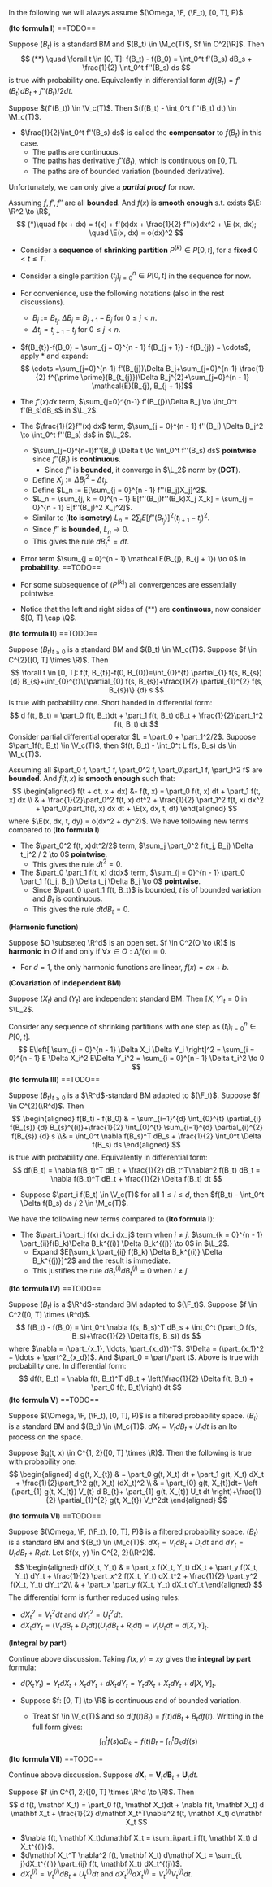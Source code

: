 In the following we will always assume $(\Omega, \F, (\F_t), [0, T], P)$.

(**Ito formula I**) ==TODO==

Suppose $(B_t)$ is a standard BM and $(B_t) \in \M_c(T)$, $f \in C^2[\R]$. Then
$$
(**) \quad \forall t \in [0, T]: f(B_t) - f(B_0) = \int_0^t f'(B_s) dB_s + \frac{1}{2} \int_0^t f''(B_s) ds
$$
is true with probability one. Equivalently in differential form $df(B_t) = f'(B_t) dB_t + f''(B_t)/2dt$.

Suppose $(f'(B_t)) \in \V_c(T)$. Then $(f(B_t) - \int_0^t f''(B_t) dt) \in \M_c(T)$.

- $\frac{1}{2}\int_0^t f''(B_s) ds$ is called the **compensator** to $f(B_t)$ in this case.
  - The paths are continuous.
  - The paths has derivative $f''(B_t)$, which is continuous on $[0, T]$.
  - The paths are of bounded variation (bounded derivative).

Unfortunately, we can only give a ***partial proof*** for now.

Assuming $f, f', f''$ are all **bounded**. And $f(x)$ is **smooth enough** s.t. exists $\E: \R^2 \to \R$,
$$
(*)\quad f(x + dx) = f(x) + f'(x)dx + \frac{1}{2} f''(x)dx^2 + \E (x, dx); \quad \E(x, dx) = o(dx)^2
$$

- Consider a **sequence** of **shrinking partition** $P^{(k)} \in P[0, t]$, for a **fixed** $0 < t \le T$.
- Consider a single partition $(t_j)_{j = 0}^n  \in P[0, t]$ in the sequence for now.
- For convenience, use the following notations (also in the rest discussions).
  - $B_j:= B_{t_j}$. $\Delta B_j = B_{j + 1} - B_j$ for $0 \le j < n$.
  - $\Delta t_j = t_{j + 1} - t_j$ for $0 \le j < n$.
- $f(B_{t})-f(B_0) = \sum_{j = 0}^{n - 1} f(B_{j + 1}) - f(B_{j}) = \cdots$, apply $*$ and expand: $$
  \cdots =\sum_{j=0}^{n-1} f'(B_{j})\Delta B_j+\sum_{j=0}^{n-1} \frac{1}{2} f^{\prime \prime}(B_{t_{j}})\Delta B_j^{2}+\sum_{j=0}^{n - 1} \mathcal{E}(B_{j}, B_{j + 1})$$
- The $f'(x) dx$ term, $\sum_{j=0}^{n-1} f'(B_{j})\Delta B_j \to \int_0^t f'(B_s)dB_s$ in $\L_2$.
- The $\frac{1}{2}f''(x) dx$ term, $\sum_{j = 0}^{n - 1} f''(B_j) \Delta B_j^2 \to \int_0^t f''(B_s) ds$ in $\L_2$.
  - $\sum_{j=0}^{n-1}f''(B_j) \Delta t \to \int_0^t f''(B_s) ds$ **pointwise** since $f''(B_t)$ is **continuous**.
    - Since $f''$ is **bounded**, it converge in $\L_2$ norm by (**DCT**).
  - Define $X_j := \Delta B_j ^2 - \Delta t_j$.
  - Define $L_n := E[\sum_{j = 0}^{n - 1} f''(B_j)X_j]^2$.
  - $L_n = \sum_{j, k = 0}^{n - 1} E[f''(B_j)f''(B_k)X_j X_k] = \sum_{j = 0}^{n - 1} E[f''(B_j)^2 X_j^2]$.
  - Similar to (**Ito isometry**) $L_n = 2\sum_j E[f''(B_{t_j})]^2 (t_{j + 1} - t_j)^2$.
  - Since $f''$ is **bounded**, $L_n \to 0$.
  - This gives the rule $dB_t^2 = dt$.

- Error term $\sum_{j = 0}^{n - 1} \mathcal E(B_{j}, B_{j + 1}) \to 0$ in **probability**. ==TODO==
- For some subsequence of $(P^{(k)})$ all convergences are essentially pointwise.
- Notice that the left and right sides of $(**)$ are **continuous**, now consider $[0, T] \cap \Q$.

(**Ito formula II**) ==TODO==

Suppose $(B_t)_{t \ge 0}$ is a standard BM and $(B_t) \in \M_c(T)$. Suppose $f \in C^{2}([0, T] \times \R)$. Then
$$
\forall t \in [0, T]: f(t, B_{t})-f(0, B_{0})=\int_{0}^{t} \partial_{1} f(s, B_{s}) {d} B_{s}+\int_{0}^{t}\{\partial_{0} f(s, B_{s})+\frac{1}{2} \partial_{1}^{2} f(s, B_{s})\} {d} s
$$
is true with probability one. Short handed in differential form:
$$
d f(t, B_t) = \part_0 f(t, B_t)dt + \part_1 f(t, B_t) dB_t + \frac{1}{2}\part_1^2 f(t, B_t) dt
$$
Consider partial differential operator $L = \part_0 + \part_1^2/2$. Suppose $\part_1f(t, B_t) \in \V_c(T)$, then $f(t, B_t) - \int_0^t L f(s, B_s) ds \in \M_c(T)$.

Assuming all $\part_0 f, \part_1 f, \part_0^2 f, \part_0\part_1 f, \part_1^2 f$ are **bounded**. And $f(t, x)$ is **smooth enough** such that:
$$
\begin{aligned}
f(t + dt, x + dx) &- f(t, x) =  \part_0 f(t, x) dt + \part_1 f(t, x) dx \\
& + \frac{1}{2}\part_0^2 f(t, x) dt^2 + \frac{1}{2} \part_1^2 f(t, x) dx^2 + \part_0\part_1f(t, x) dx dt + \E(x, dx, t, dt)
\end{aligned}
$$
where $\E(x, dx, t, dy) = o(dx^2 + dy^2)$. We have following new terms compared to (**Ito formula I**)

- The $\part_0^2 f(t, x)dt^2/2$ term, $\sum_j \part_0^2 f(t_j, B_j) \Delta t_j^2 / 2 \to 0$ **pointwise**.
  - This gives the rule $dt^2 = 0$.
- The $\part_0 \part_1 f(t, x) dtdx$ term, $\sum_{j = 0}^{n - 1} \part_0 \part_1 f(t_j, B_j) \Delta t_j \Delta B_j \to 0$ **pointwise**.
  - Since $\part_0 \part_1 f(t, B_t)$ is bounded, $t$ is of bounded variation and $B_t$ is continuous.
  - This gives the rule $dt dB_t = 0$.

(**Harmonic function**)

Suppose $O \subseteq \R^d$ is an open set. $f \in C^2(O \to \R)$ is **harmonic** in $O$ if and only if $\forall x \in O: \Delta f(x) = 0$.

- For $d = 1$, the only harmonic functions are linear, $f(x) = ax+ b$.

(**Covariation of independent BM**)

Suppose $(X_t)$ and $(Y_t)$ are independent standard BM. Then $[X, Y]_t = 0$ in $\L_2$.

Consider any sequence of shrinking partitions with one step as $(t_i)_{i = 0}^n \in P[0, t]$.
$$
E\left[ \sum_{i = 0}^{n - 1} \Delta X_i \Delta Y_i \right]^2 = \sum_{i = 0}^{n - 1} E \Delta X_i^2 E\Delta Y_i^2 = \sum_{i = 0}^{n - 1} \Delta t_i^2 \to 0
$$
(**Ito formula III**) ==TODO==

Suppose $(B_t)_{t \ge 0}$ is a $\R^d$-standard BM adapted to $(\F_t)$. Suppose $f \in C^{2}(\R^d)$. Then
$$
\begin{aligned}
f(B_t) - f(B_0) & = \sum_{i=1}^{d} \int_{0}^{t} \partial_{i} f(B_{s}) {d} B_{s}^{(i)}+\frac{1}{2} \int_{0}^{t} \sum_{i=1}^{d} \partial_{i}^{2} f(B_{s}) {d} s \\& = \int_0^t \nabla f(B_s)^T dB_s + \frac{1}{2} \int_0^t \Delta f(B_s) ds
\end{aligned}
$$
is true with probability one. Equivalently in differential form:
$$
df(B_t) = \nabla f(B_t)^T dB_t + \frac{1}{2} dB_t^T\nabla^2 f(B_t) dB_t = \nabla f(B_t)^T dB_t + \frac{1}{2} \Delta f(B_t) dt
$$

- Suppose $\part_i f(B_t) \in \V_c(T)$ for all $1 \le i \le d$, then $f(B_t) - \int_0^t \Delta f(B_s) ds / 2 \in \M_c(T)$.

We have the following new terms compared to (**Ito formula I**):

- The $\part_i \part_j f(x) dx_i dx_j$ term when $i \neq j$. $\sum_{k = 0}^{n - 1} \part_{ij}f(B_k)\Delta B_k^{(i)} \Delta B_k^{(j)} \to 0$ in $\L_2$.
  - Expand $E[\sum_k \part_{ij} f(B_k) \Delta B_k^{(i)} \Delta B_k^{(j)}]^2$ and the result is immediate.
  - This justifies the rule $dB_t^{(i)} dB_t^{(j)} = 0$ when $i \neq j$.

(**Ito formula IV**) ==TODO==

Suppose $(B_t)$ is a $\R^d$-standard BM adapted to $(\F_t)$. Suppose $f \in C^2([0, T] \times \R^d)$.
$$
f(B_t) - f(B_0) = \int_0^t \nabla f(s, B_s)^T dB_s + \int_0^t (\part_0 f(s, B_s)+\frac{1}{2} \Delta f(s, B_s)) ds
$$
where $\nabla = (\part_{x_1}, \ldots, \part_{x_d})^T$. $\Delta = (\part_{x_1}^2 + \ldots + \part^2_{x_d})$. And $\part_0 = \part/\part t$. Above is true with probability one. In differential form:
$$
df(t, B_t) = \nabla f(t, B_t)^T dB_t + \left(\frac{1}{2} \Delta f(t, B_t) + \part_0 f(t, B_t)\right) dt
$$
(**Ito formula V**) ==TODO==

Suppose $(\Omega, \F, (\F_t), [0, T], P)$ is a filtered probability space. $(B_t)$ is a standard BM and $(B_t) \in \M_c(T)$. $dX_t = V_t dB_t + U_t dt$ is an Ito process on the space.

Suppose $g(t, x) \in C^{1, 2}([0, T] \times \R)$. Then the following is true with probability one.
$$
\begin{aligned}
d g(t, X_{t}) & = \part_0 g(t, X_t) dt + \part_1 g(t, X_t) dX_t + \frac{1}{2}\part_1^2 g(t, X_t) (dX_t)^2
\\
& = \part_{0} g(t, X_{t})dt+ \left (\part_{1} g(t, X_{t}) V_{t} d B_{t}+ \part_{1} g(t, X_{t}) U_t dt \right)+\frac{1}{2} \partial_{1}^{2} g(t, X_{t}) V_t^2dt 
\end{aligned}
$$

(**Ito formula VI**) ==TODO==

Suppose $(\Omega, \F, (\F_t), [0, T], P)$ is a filtered probability space. $(B_t)$ is a standard BM and $(B_t) \in \M_c(T)$. $dX_t = V_t dB_t + D_t dt$ and $dY_t = U_t dB_t + R_t dt$. Let $f(x, y) \in C^{2, 2}(\R^2)$.
$$
\begin{aligned}
df(X_t, Y_t) & = \part_x f(X_t, Y_t) dX_t + \part_y f(X_t, Y_t) dY_t + \frac{1}{2} \part_x^2 f(X_t, Y_t) dX_t^2 + \frac{1}{2} \part_y^2 f(X_t, Y_t) dY_t^2\\
 & + \part_x \part_y f(X_t, Y_t) dX_t dY_t
\end{aligned}
$$
The differential form is further reduced using rules:

- $dX_t^2 = V_t^2 dt$ and $dY_t^2 = U_t^2 dt$.
- $dX_t dY_t = (V_t dB_t + D_t dt) (U_t dB_t + R_t dt) = V_t U_t dt = d[X, Y]_t$.

(**Integral by part**)

Continue above discussion. Taking $f(x, y) = xy$ gives the **integral by part** formula:

- $d(X_t Y_t) = Y_t dX_t + X_t dY_t + dX_t dY_t = Y_t dX_t + X_t dY_t + d[X, Y]_t$.

- Suppose $f: [0, T] \to \R$ is continuous and of bounded variation.

  - Treat $f \in \V_c(T)$ and so $d(f(t) B_t) = f(t) dB_t + B_t df(t)$. Writting in the full form gives:
    $$
    \int_0^t f(s) dB_s = f(t) B_t - \int_0^t B_s df(s)
    $$

(**Ito formula VII**) ==TODO==

Continue above discussion. Suppose $d \mathbf X_t = \mathbf V_t d \mathbf B_t + \mathbf U_t dt$.

Suppose $f \in C^{1, 2}([0, T] \times \R^d \to \R)$. Then
$$
d f(t, \mathbf X_t) = \part_0 f(t, \mathbf X_t)dt + \nabla f(t, \mathbf X_t) d \mathbf X_t + \frac{1}{2} d\mathbf X_t^T\nabla^2 f(t, \mathbf X_t) d\mathbf X_t
$$

- $\nabla f(t, \mathbf X_t)d\mathbf X_t = \sum_i\part_i f(t, \mathbf X_t) d X_t^{(i)}$.
- $d\mathbf X_t^T \nabla^2 f(t, \mathbf X_t) d\mathbf X_t = \sum_{i, j}dX_t^{(i)} \part_{ij} f(t, \mathbf X_t) dX_t^{(j)}$.
- $dX_t^{(i)} = V_t^{(i)} dB_t + U_t^{(i)} dt$ and $dX_t^{(i)} dX_t^{(j)} = V_t^{(i)}V_t^{(j)} dt$.

